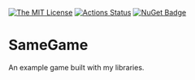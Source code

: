 [![The MIT License](https://img.shields.io/badge/license-MIT-orange.svg?style=flat-square)](http://opensource.org/licenses/MIT)
[![Actions Status](https://github.com/smack0007/SameGame/workflows/CI/badge.svg)](https://github.com/smack0007/SameGame/actions)
[![NuGet Badge](https://buildstats.info/nuget/SameGame)](https://www.nuget.org/packages/SameGame/)

# SameGame

An example game built with my libraries.
